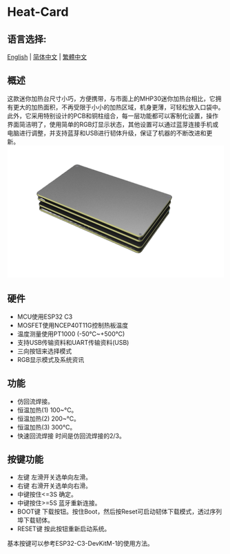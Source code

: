 # Heat-Card
 
## 语言选择:
[English](https://github.com/Knockoi/Heat-Card/blob/main/Readme.md) | [简体中文](https://github.com/Knockoi/Heat-Card/blob/main/Readme-CN.md) | [繁體中文](https://github.com/Knockoi/Heat-Card/blob/main/Readme-TC.md)
  
## 概述
这款迷你加热台尺寸小巧，方便携带，与市面上的MHP30迷你加热台相比，它拥有更大的加热面积，不再受限于小小的加热区域，机身更薄，可轻松放入口袋中。此外，它采用特别设计的PCB和铜柱组合，每一层功能都可以客制化设置，操作界面简洁明了，使用简单的RGB灯显示状态，其他设置可以通过蓝芽连接手机或电脑进行调整，并支持蓝芽和USB进行韧体升级，保证了机器的不断改进和更新。
  ![image](https://github.com/Knockoi/Heat-Card/blob/main/Image/%E8%9E%A2%E5%B9%95%E6%93%B7%E5%8F%96%E7%95%AB%E9%9D%A2%202023-10-22%20183807.png)
  
## 硬件
- MCU使用ESP32 C3
- MOSFET使用NCEP40T11G控制热板温度
- 温度测量使用PT1000 (-50°C~+500°C)
- 支持USB传输资料和UART传输资料(USB)
- 三向按钮来选择模式
- RGB显示模式及系统资讯
   
 ## 功能  
- 仿回流焊接。
- 恒温加热(1) 100~°C。
- 恒温加热(2) 200~°C。
- 恒温加热(3) 300°C。
- 快速回流焊接 时间是仿回流焊接的2/3。
  
 ## 按键功能  
 - 左键 左滑开关选单向左滑。
 - 右键 右滑开关选单向右滑。
 - 中键按住<=3S 确定。
 - 中键按住>=5S 蓝牙重新连接。
 - BOOT键 下载按钮。按住Boot，然后按Reset可启动韧体下载模式，透过序列埠下载韧体。
 - RESET键 按此按钮重新启动系统。
  
 基本按键可以参考ESP32-C3-DevKitM-1的使用方法。
